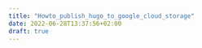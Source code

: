 ```yaml
---
title: "Howto_publish_hugo_to_google_cloud_storage"
date: 2022-06-28T13:37:56+02:00
draft: true
---
```


